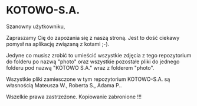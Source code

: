# KOTOWO-S.A.

Szanowny użytkowniku,

Zapraszamy Cię do zapozania się z naszą stroną. Jest to dość ciekawy pomysł na aplikację związaną z kotami ;-).

Jedyne co musisz zrobić to umieścić wszystkie zdjęcia z tego repozytorium do folderu po nazwą "photo" oraz wszystkie pozostałe pliki do jednego folderu pod nazwą "KOTOWO S.A." wraz z folderem "photo".

Wszystkie pliki zamiesczone w tym repozytorium KOTOWO-S.A. są własnością Mateusza W., Roberta S., Adama P..

Wszelkie prawa zastrzeżone. Kopiowanie zabronione !!!

